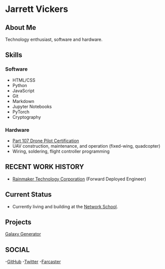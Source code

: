 # Jarrett Vickers

## About Me
Technology enthusiast, software and hardware.

## Skills
### Software
- HTML/CSS
- Python
- JavaScript
- Git
- Markdown
- Jupyter Notebooks
- PyTorch
- Cryptography

### Hardware
- [Part 107 Drone Pilot Certification](https://www.faa.gov/uas/commercial_operators)
- UAV construction, maintenance, and operation (fixed-wing, quadcopter)
- Wiring, soldering, flight controller programming

## RECENT WORK HISTORY

- [Rainmaker Technology Corporation](https://www.rainmaker.com/) (Forward Deployed Engineer)

## Current Status
- Currently living and building at the [Network School](https://ns.com/).

## Projects
[Galaxy Generator](https://galaxy-generator-seven-kappa.vercel.app/)

## SOCIAL

-[GitHub](https://github.com/JR-Vickers)
-[Twitter](https://twitter.com/0xJarrett)
-[Farcaster](https://warpcast.com/jarrett)